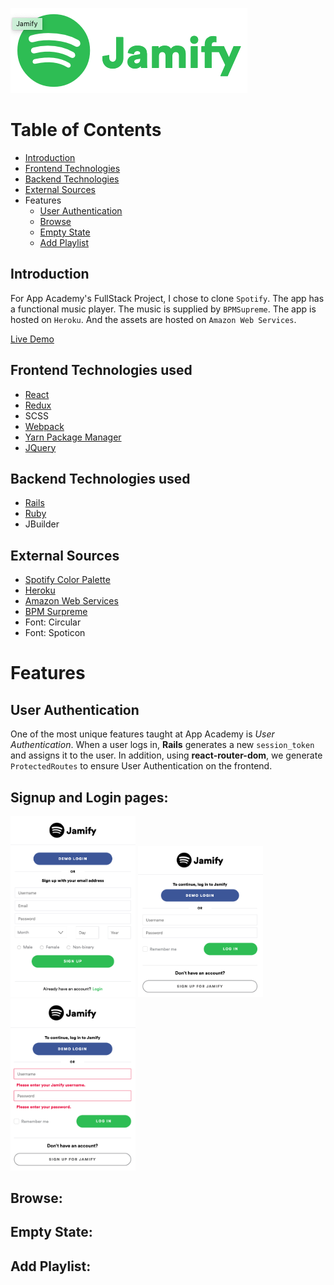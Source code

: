 ![Jamify](https://raw.githubusercontent.com/byoo24/Jamify/master/readme_imgs/logo.png)

# Table of Contents
* [Introduction](#introduction)
* [Frontend Technologies](#frontend-technologies-used)
* [Backend Technologies](#backend-technologies-used)
* [External Sources](#external-sources)
* Features
    * [User Authentication](#user-authentication)
    * [Browse](#browse)
    * [Empty State](#empty-state)
    * [Add Playlist](#add-playlist)


## Introduction
For App Academy's FullStack Project, I chose to clone `Spotify`. The app has a functional music player.  The music is supplied by `BPMSupreme`. The app is hosted on `Heroku`. And the assets are hosted on `Amazon Web Services`.

[Live Demo](https://jamifyy.herokuapp.com/#/)


## Frontend Technologies used
* [React](https://reactjs.org/)
* [Redux](https://redux.js.org/)
* SCSS
* [Webpack](https://webpack.js.org/)
* [Yarn Package Manager](https://yarnpkg.com/en/)
* [JQuery](https://jquery.com/)


## Backend Technologies used
* [Rails](https://rubyonrails.org/)
* [Ruby](https://www.ruby-lang.org/en/)
* JBuilder


## External Sources
* [Spotify Color Palette](https://developer.spotify.com/branding-guidelines/)
* [Heroku](https://www.heroku.com/)
* [Amazon Web Services](https://aws.amazon.com/)
* [BPM Surpreme](https://www.bpmsupreme.com/)
* Font: Circular
* Font: Spoticon

# Features

## User Authentication

One of the most unique features taught at App Academy is *User Authentication*.  When a user logs in, **Rails** generates a new `session_token` and assigns it to the user. In addition, using **react-router-dom**, we generate `ProtectedRoutes` to ensure User Authentication on the frontend.



## Signup and Login pages:

<p float="left">
  <img src="https://raw.githubusercontent.com/byoo24/Jamify/master/readme_imgs/signup.png" width="200" />
  <img src="https://raw.githubusercontent.com/byoo24/Jamify/master/readme_imgs/login.png" width="200" />
  <img src="https://raw.githubusercontent.com/byoo24/Jamify/master/readme_imgs/login_errors.png" width="200" />
</p>




## Browse:

## Empty State:

## Add Playlist:
